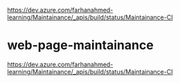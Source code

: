 https://dev.azure.com/farhanahmed-learning/Maintainance/_apis/build/status/Maintainance-CI

# web-page-maintainance
﻿https://dev.azure.com/farhanahmed-learning/Maintainance/_apis/build/status/Maintainance-CI
